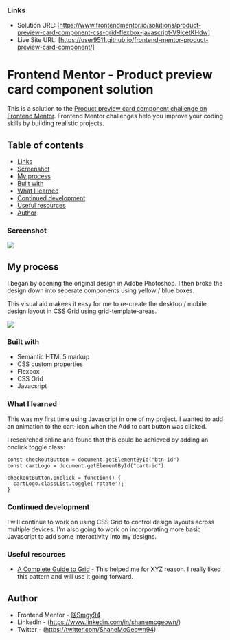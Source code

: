 ### Links

- Solution URL: [https://www.frontendmentor.io/solutions/product-preview-card-component-css-grid-flexbox-javascript-V9lcetKHdw]
- Live Site URL: [https://user9511.github.io/frontend-mentor-product-preview-card-component/]

# Frontend Mentor - Product preview card component solution

This is a solution to the [Product preview card component challenge on Frontend Mentor](https://www.frontendmentor.io/challenges/product-preview-card-component-GO7UmttRfa). Frontend Mentor challenges help you improve your coding skills by building realistic projects.

## Table of contents

- [Links](#links)
- [Screenshot](#screenshot)
- [My process](#my-process)
- [Built with](#built-with)
- [What I learned](#what-i-learned)
- [Continued development](#continued-development)
- [Useful resources](#useful-resources)
- [Author](#author)

### Screenshot

![](./design/screenshot.png)

## My process

I began by opening the original design in Adobe Photoshop. I then broke the design down into seperate components using yellow / blue boxes.

This visual aid makees it easy for me to re-create the desktop / mobile design layout in CSS Grid using grid-template-areas.

![](./design/myprocess.png)

### Built with

- Semantic HTML5 markup
- CSS custom properties
- Flexbox
- CSS Grid
- Javacsript

### What I learned

This was my first time using Javascript in one of my project. I wanted to add an animation to the cart-icon when the Add to cart button was clicked.

I researched online and found that this could be achieved by adding an onclick toggle class:

```
const checkoutButton = document.getElementById("btn-id")
const cartLogo = document.getElementById("cart-id")

checkoutButton.onclick = function() {
  cartLogo.classList.toggle('rotate');
}
```

### Continued development

I will continue to work on using CSS Grid to control design layouts across multiple devices. I'm also going to work on incorporating more basic Javascript to add some interactivity into my designs.

### Useful resources

- [A Complete Guide to Grid](https://css-tricks.com/snippets/css/complete-guide-grid/) - This helped me for XYZ reason. I really liked this pattern and will use it going forward.

## Author

- Frontend Mentor - [@Smgy94](https://www.frontendmentor.io/profile/Smgy94)
- LinkedIn - (https://www.linkedin.com/in/shanemcgeown/)
- Twitter - (https://twitter.com/ShaneMcGeown94)
